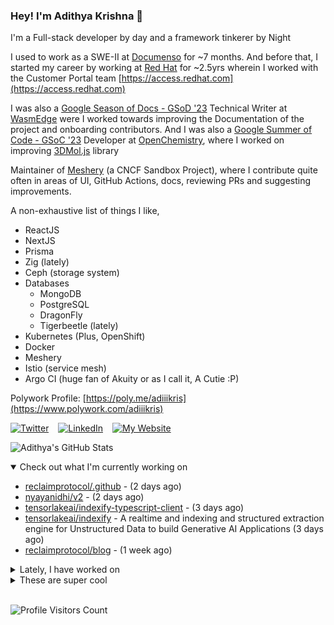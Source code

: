 ### Hey! I'm Adithya Krishna 👋
I'm a Full-stack developer by day and a framework tinkerer by Night
  
I used to work as a SWE-II at [Documenso](https://documenso.com) for ~7 months. And before that, I started my career by working at [Red Hat](https://redhat.com) for ~2.5yrs wherein I worked with the Customer Portal team [https://access.redhat.com](https://access.redhat.com)

I was also a [Google Season of Docs - GSoD '23](https://developers.google.com/season-of-docs) Technical Writer at [WasmEdge](https://github.com/WasmEdge) were I worked towards improving the Documentation of the project and onboarding contributors. And I was also a [Google Summer of Code - GSoC '23](https://summerofcode.withgoogle.com/) Developer at [OpenChemistry](https://openchemistry.org), where I worked on improving [3DMol.js](https://github.com/3dmol/3Dmol.js) library

Maintainer of [Meshery](https://github.com/meshery) (a CNCF Sandbox Project), where I contribute quite often in areas of UI, GitHub Actions, docs, reviewing PRs and suggesting improvements.

A non-exhaustive list of things I like,

- ReactJS
- NextJS
- Prisma
- Zig (lately)
- Ceph (storage system)
- Databases
  - MongoDB
  - PostgreSQL
  - DragonFly
  - Tigerbeetle (lately)
- Kubernetes (Plus, OpenShift)
- Docker
- Meshery
- Istio (service mesh)
- Argo CI (huge fan of Akuity or as I call it, A Cutie :P)

Polywork Profile: [https://poly.me/adiiikris](https://www.polywork.com/adiiikris)

[![Twitter](https://img.shields.io/badge/-@adii_kris-%231DA1F2?style=for-the-badge&logo=twitter&logoColor=ffffff)](https:/twitter.adikris.in) &ensp;
[![LinkedIn](https://img.shields.io/badge/-Adithya%20Krishna-%230A67C3?style=for-the-badge&logo=linkedin&logoColor=ffffff)](https://linkedin.adikris.in/) &ensp;
[![My Website](https://img.shields.io/badge/-My%20Website-%230A67C3?style=for-the-badge)](https://adikris.in/)



![Adithya's GitHub Stats](https://github-readme-stats.vercel.app/api?username=adithyaakrishna&show_icons=true&hide_border=true&title_color=fff&icon_color=79ff97&text_color=9f9f9f&bg_color=151515)


<details open="true">
  <summary>Check out what I'm currently working on</summary>
  
  - [reclaimprotocol/.github](https://github.com/reclaimprotocol/.github) -  (2 days ago)
  - [nyayanidhi/v2](https://github.com/nyayanidhi/v2) -  (2 days ago)
  - [tensorlakeai/indexify-typescript-client](https://github.com/tensorlakeai/indexify-typescript-client) -  (3 days ago)
  - [tensorlakeai/indexify](https://github.com/tensorlakeai/indexify) - A realtime and indexing and structured extraction engine for Unstructured Data to build Generative AI Applications (3 days ago)
  - [reclaimprotocol/blog](https://github.com/reclaimprotocol/blog) -  (1 week ago)
</details>

<details>
  <summary>Lately, I have worked on</summary>
  
  - [chore: fix pagination](https://github.com/tensorlakeai/indexify/pull/816) on [tensorlakeai/indexify](https://github.com/tensorlakeai/indexify) (4 days ago)
  - [chore: fix image rendering](https://github.com/tensorlakeai/indexify/pull/814) on [tensorlakeai/indexify](https://github.com/tensorlakeai/indexify) (4 days ago)
  - [feat: add typescript examples](https://github.com/tensorlakeai/indexify/pull/812) on [tensorlakeai/indexify](https://github.com/tensorlakeai/indexify) (4 days ago)
  - [feat: updated upload endpoint](https://github.com/tensorlakeai/indexify-typescript-client/pull/50) on [tensorlakeai/indexify-typescript-client](https://github.com/tensorlakeai/indexify-typescript-client) (4 days ago)
  - [feat: updated return type](https://github.com/tensorlakeai/indexify-typescript-client/pull/49) on [tensorlakeai/indexify-typescript-client](https://github.com/tensorlakeai/indexify-typescript-client) (4 days ago)
</details>

<details>
  <summary>These are super cool</summary>
  
  - [BasedHardware/Friend](https://github.com/BasedHardware/Friend) - AI wearable necklace (6 days ago)
  - [useplunk/plunk](https://github.com/useplunk/plunk) - The Open-Source Email Platform (6 days ago)
  - [VikParuchuri/surya](https://github.com/VikParuchuri/surya) - OCR, layout analysis, reading order, line detection in 90&#43; languages (1 week ago)
  - [exo-explore/exo](https://github.com/exo-explore/exo) - Run your own AI cluster at home with everyday devices 📱💻 🖥️⌚ (1 week ago)
  - [Doriandarko/claude-engineer](https://github.com/Doriandarko/claude-engineer) - Claude Engineer is an interactive command-line interface (CLI) that leverages the power of Anthropic&#39;s Claude-3.5-Sonnet model to assist with software development tasks. This tool combines the capabilities of a large language model with practical file system operations and web search functionality. (2 weeks ago)
</details>

<br> 

![Profile Visitors Count](https://profile-counter.glitch.me/adithyaakrishna/count.svg)
